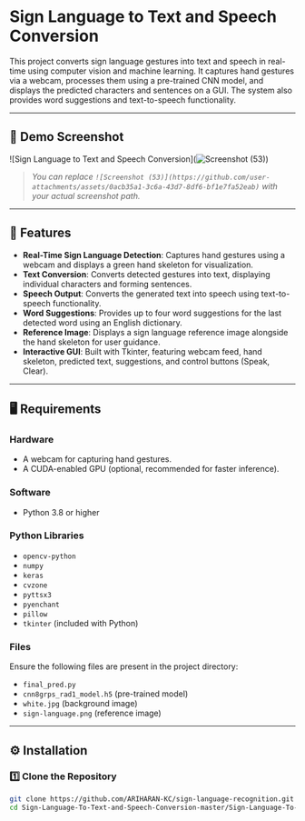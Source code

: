 # Sign Language to Text and Speech Conversion

This project converts sign language gestures into text and speech in real-time using computer vision and machine learning. It captures hand gestures via a webcam, processes them using a pre-trained CNN model, and displays the predicted characters and sentences on a GUI. The system also provides word suggestions and text-to-speech functionality.

---

## 📸 Demo Screenshot

![Sign Language to Text and Speech Conversion](![Screenshot (53)](https://github.com/user-attachments/assets/9efe854a-114b-4437-a381-4645c75e321e))

> _You can replace `![Screenshot (53)](https://github.com/user-attachments/assets/0acb35a1-3c6a-43d7-8df6-bf1e7fa52eab)` with your actual screenshot path._

---

## 🚀 Features

- **Real-Time Sign Language Detection**: Captures hand gestures using a webcam and displays a green hand skeleton for visualization.
- **Text Conversion**: Converts detected gestures into text, displaying individual characters and forming sentences.
- **Speech Output**: Converts the generated text into speech using text-to-speech functionality.
- **Word Suggestions**: Provides up to four word suggestions for the last detected word using an English dictionary.
- **Reference Image**: Displays a sign language reference image alongside the hand skeleton for user guidance.
- **Interactive GUI**: Built with Tkinter, featuring webcam feed, hand skeleton, predicted text, suggestions, and control buttons (Speak, Clear).

---

## 🖥️ Requirements

### Hardware

- A webcam for capturing hand gestures.
- A CUDA-enabled GPU (optional, recommended for faster inference).

### Software

- Python 3.8 or higher

### Python Libraries

- `opencv-python`
- `numpy`
- `keras`
- `cvzone`
- `pyttsx3`
- `pyenchant`
- `pillow`
- `tkinter` (included with Python)

### Files

Ensure the following files are present in the project directory:

- `final_pred.py`
- `cnn8grps_rad1_model.h5` (pre-trained model)
- `white.jpg` (background image)
- `sign-language.png` (reference image)

---

## ⚙️ Installation

### 1️⃣ Clone the Repository

```bash
git clone https://github.com/ARIHARAN-KC/sign-language-recognition.git
cd Sign-Language-To-Text-and-Speech-Conversion-master/Sign-Language-To-Text-and-Speech-Conversion-master
